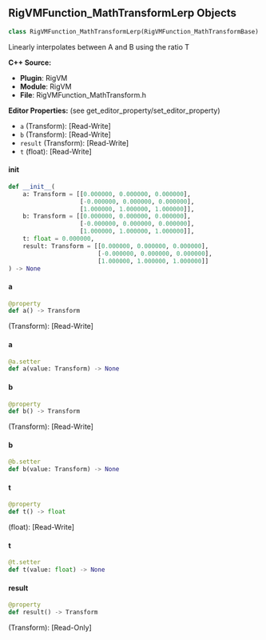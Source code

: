 ## RigVMFunction_MathTransformLerp Objects

```python
class RigVMFunction_MathTransformLerp(RigVMFunction_MathTransformBase)
```

Linearly interpolates between A and B using the ratio T

**C++ Source:**

- **Plugin**: RigVM
- **Module**: RigVM
- **File**: RigVMFunction_MathTransform.h

**Editor Properties:** (see get_editor_property/set_editor_property)

- ``a`` (Transform):  [Read-Write]
- ``b`` (Transform):  [Read-Write]
- ``result`` (Transform):  [Read-Write]
- ``t`` (float):  [Read-Write]

<a id="unreal.RigVMFunction_MathTransformLerp.__init__"></a>

#### __init__

```python
def __init__(
    a: Transform = [[0.000000, 0.000000, 0.000000],
                    [-0.000000, 0.000000, 0.000000],
                    [1.000000, 1.000000, 1.000000]],
    b: Transform = [[0.000000, 0.000000, 0.000000],
                    [-0.000000, 0.000000, 0.000000],
                    [1.000000, 1.000000, 1.000000]],
    t: float = 0.000000,
    result: Transform = [[0.000000, 0.000000, 0.000000],
                         [-0.000000, 0.000000, 0.000000],
                         [1.000000, 1.000000, 1.000000]]
) -> None
```

<a id="unreal.RigVMFunction_MathTransformLerp.a"></a>

#### a

```python
@property
def a() -> Transform
```

(Transform):  [Read-Write]

<a id="unreal.RigVMFunction_MathTransformLerp.a"></a>

#### a

```python
@a.setter
def a(value: Transform) -> None
```

<a id="unreal.RigVMFunction_MathTransformLerp.b"></a>

#### b

```python
@property
def b() -> Transform
```

(Transform):  [Read-Write]

<a id="unreal.RigVMFunction_MathTransformLerp.b"></a>

#### b

```python
@b.setter
def b(value: Transform) -> None
```

<a id="unreal.RigVMFunction_MathTransformLerp.t"></a>

#### t

```python
@property
def t() -> float
```

(float):  [Read-Write]

<a id="unreal.RigVMFunction_MathTransformLerp.t"></a>

#### t

```python
@t.setter
def t(value: float) -> None
```

<a id="unreal.RigVMFunction_MathTransformLerp.result"></a>

#### result

```python
@property
def result() -> Transform
```

(Transform):  [Read-Only]

<a id="unreal.RigUnit_MathTransformLerp"></a>
